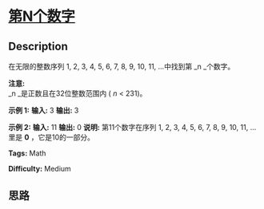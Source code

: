 # [第N个数字][title]

## Description

在无限的整数序列 1, 2, 3, 4, 5, 6, 7, 8, 9, 10, 11, ...中找到第  _n  _个数字。

**注意:**  
_n  _是正数且在32位整数范围内 (  _n_ < 231)。

**示例 1:**
            **输入:**    3        **输出:**    3    

**示例 2:**
            **输入:**    11        **输出:**    0        **说明:**    第11个数字在序列 1, 2, 3, 4, 5, 6, 7, 8, 9, 10, 11, ... 里是 **0** ，它是10的一部分。    


**Tags:** Math

**Difficulty:** Medium

## 思路

[title]: https://leetcode-cn.com/problems/nth-digit
